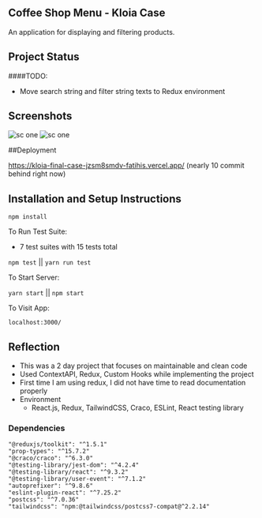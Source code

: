 ## Coffee Shop Menu - Kloia Case


An application for displaying and filtering products.

## Project Status
####TODO:

- Move search string and filter string texts to Redux environment

## Screenshots

![sc one](https://i.ibb.co/hcsfqhG/ss.png)
![sc one](https://i.ibb.co/dpHfJTv/ss2.png)

##Deployment

https://kloia-final-case-jzsm8smdv-fatihis.vercel.app/ (nearly 10 commit behind right now)

## Installation and Setup Instructions


`npm install`

To Run Test Suite:
- 7 test suites with 15 tests total

`npm test` || `yarn run test` 

To Start Server:

`yarn start` || `npm start` 

To Visit App:

`localhost:3000/`

## Reflection

- This was a 2 day project that focuses on maintainable and clean code
- Used ContextAPI, Redux, Custom Hooks while implementing the project
- First time I am using redux, I did not have time to read documentation properly
- Environment
    - React.js, Redux, TailwindCSS, Craco, ESLint, React testing library

### Dependencies
	"@reduxjs/toolkit": "^1.5.1"
	"prop-types": "^15.7.2"
	"@craco/craco": "^6.3.0"
    "@testing-library/jest-dom": "^4.2.4"
    "@testing-library/react": "^9.3.2"
    "@testing-library/user-event": "^7.1.2"
    "autoprefixer": "^9.8.6"
    "eslint-plugin-react": "^7.25.2"
    "postcss": "^7.0.36"
    "tailwindcss": "npm:@tailwindcss/postcss7-compat@^2.2.14"